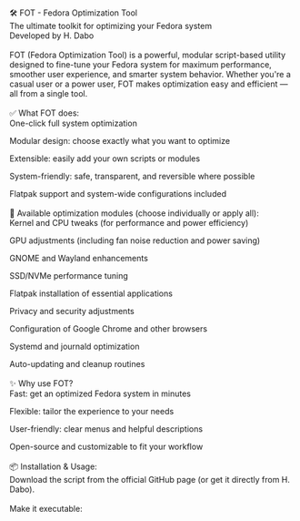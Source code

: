 🛠️ FOT - Fedora Optimization Tool<br>
The ultimate toolkit for optimizing your Fedora system<br>
Developed by H. Dabo<br>
<br>
FOT (Fedora Optimization Tool) is a powerful, modular script-based utility designed to fine-tune your Fedora system for maximum performance, smoother user experience, and smarter system behavior. Whether you're a casual user or a power user, FOT makes optimization easy and efficient — all from a single tool.<br>
<br>
✅ What FOT does:<br>
One-click full system optimization

Modular design: choose exactly what you want to optimize

Extensible: easily add your own scripts or modules

System-friendly: safe, transparent, and reversible where possible

Flatpak support and system-wide configurations included<br>
<br>
🔧 Available optimization modules (choose individually or apply all):<br>
Kernel and CPU tweaks (for performance and power efficiency)<br>

GPU adjustments (including fan noise reduction and power saving)

GNOME and Wayland enhancements

SSD/NVMe performance tuning

Flatpak installation of essential applications

Privacy and security adjustments

Configuration of Google Chrome and other browsers

Systemd and journald optimization

Auto-updating and cleanup routines<br>
<br>
✨ Why use FOT?<br>
Fast: get an optimized Fedora system in minutes

Flexible: tailor the experience to your needs

User-friendly: clear menus and helpful descriptions

Open-source and customizable to fit your workflow<br>
<br>
📦 Installation & Usage:<br>
Download the script from the official GitHub page (or get it directly from H. Dabo).<br>
<br>
Make it executable:<br>
